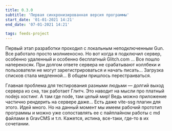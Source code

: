 ```yaml
---
title: 0.3.0
subtitle: 'Первая синхронизированная версия программы'
start_date: '01-01-2021 14:21'
end_date: '07-01-2021 14:21'

tags: feeds-project
---
```


Первый этап разработки проходил с локальным неподключенным Gun. Все работало просто молниеносно. Но вот когда я подключил сервер, особенно удаленный и особенно бесплатный Glitch.com ... Все пошло наперекосяк. При долгом ответе сервера не срабатывают коллбеки и пользователи не могут зарегистрироваться и начать писать... Загрузка списков стала медленной... В общем пришлось перестраиваться.

Главная проблема для тестирования разными людьми — долгий выход сервера из сна, так работает Глитч. Это наводит на мысли про платный nodejs хостинг. А там где node, там целый мир! Ведь можно приложение частично рендерить на сервере даже... Есть даже vite-ssg плагин для этого. Идей много. Но на данный момент мы имеем рабочий прототип программы и можно уже сопоставлять ее с пайплайном работы с md файлами в GravCMS и т.п. Кажется, истина, все-таки, где-то в их сочетании.